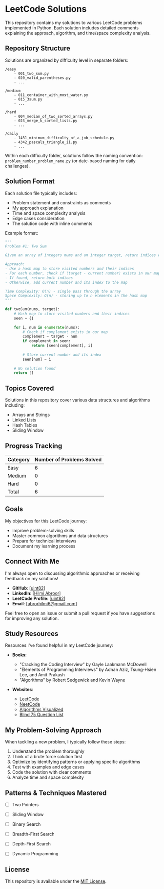 # LeetCode Solutions

This repository contains my solutions to various LeetCode problems implemented in Python. Each solution includes detailed comments explaining the approach, algorithm, and time/space complexity analysis.

## Repository Structure

Solutions are organized by difficulty level in separate folders:

```
/easy
    - 001_two_sum.py
    - 020_valid_parentheses.py
    - ...

/medium
    - 011_container_with_most_water.py
    - 015_3sum.py
    - ...

/hard
    - 004_median_of_two_sorted_arrays.py
    - 023_merge_k_sorted_lists.py
    - ...

/daily
    - 1431_minimum_difficulty_of_a_job_schedule.py
    - 4342_pascals_triangle_ii.py
    - ...
```

Within each difficulty folder, solutions follow the naming convention: `problem_number_problem_name.py` (or date-based naming for daily challenges).

## Solution Format

Each solution file typically includes:

- Problem statement and constraints as comments
- My approach explanation
- Time and space complexity analysis
- Edge cases consideration
- The solution code with inline comments

Example format:
```python
"""
Problem #1: Two Sum

Given an array of integers nums and an integer target, return indices of the two numbers such that they add up to target.

Approach:
- Use a hash map to store visited numbers and their indices
- For each number, check if (target - current number) exists in our map
- If found, return both indices
- Otherwise, add current number and its index to the map

Time Complexity: O(n) - single pass through the array
Space Complexity: O(n) - storing up to n elements in the hash map
"""

def twoSum(nums, target):
    # Hash map to store visited numbers and their indices
    seen = {}
    
    for i, num in enumerate(nums):
        # Check if complement exists in our map
        complement = target - num
        if complement in seen:
            return [seen[complement], i]
            
        # Store current number and its index
        seen[num] = i
    
    # No solution found
    return []
```

## Topics Covered

Solutions in this repository cover various data structures and algorithms including:

- Arrays and Strings
- Linked Lists
- Hash Tables
- Sliding Window

## Progress Tracking

| Category | Number of Problems Solved |
|----------|---------------------------|
| Easy     | 6                         |
| Medium   | 0                         |
| Hard     | 0                         |
| Total    | 6                         |

## Goals

My objectives for this LeetCode journey:
- Improve problem-solving skills
- Master common algorithms and data structures
- Prepare for technical interviews
- Document my learning process

## Connect With Me

I'm always open to discussing algorithmic approaches or receiving feedback on my solutions!

- **GitHub**: [[uint82](https://github.com/uint82)]
- **LinkedIn**: [[Hilmi Abroor](https://www.linkedin.com/in/hilmi-abror-022123204/)]
- **LeetCode Profile**: [[uint82](https://leetcode.com/u/uint82/)]
- **Email**: [abrorhilmi6@gmail.com]

Feel free to open an issue or submit a pull request if you have suggestions for improving any solution.

## Study Resources

Resources I've found helpful in my LeetCode journey:

- **Books**:
  - "Cracking the Coding Interview" by Gayle Laakmann McDowell
  - "Elements of Programming Interviews" by Adnan Aziz, Tsung-Hsien Lee, and Amit Prakash
  - "Algorithms" by Robert Sedgewick and Kevin Wayne

- **Websites**:
  - [LeetCode](https://leetcode.com/)
  - [NeetCode](https://neetcode.io/)
  - [Algorithms Visualized](https://visualgo.net/)
  - [Blind 75 Question List](https://leetcode.com/discuss/general-discussion/460599/blind-75-leetcode-questions)

## My Problem-Solving Approach

When tackling a new problem, I typically follow these steps:
1. Understand the problem thoroughly
2. Think of a brute force solution first
3. Optimize by identifying patterns or applying specific algorithms
4. Test with examples and edge cases
5. Code the solution with clear comments
6. Analyze time and space complexity

## Patterns & Techniques Mastered

- [ ] Two Pointers
- [ ] Sliding Window
- [ ] Binary Search
- [ ] Breadth-First Search
- [ ] Depth-First Search
- [ ] Dynamic Programming


## License

This repository is available under the [MIT License](LICENSE).
